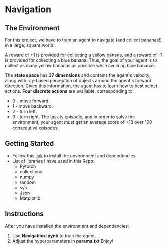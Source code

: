 # Navigation

## The Environment
For this project, we have to train an agent to navigate (and collect bananas!) in a large, square world.


A reward of +1 is provided for collecting a yellow banana, and a reward of -1 is provided for collecting a blue banana. Thus, the goal of your agent is to collect as many yellow bananas as possible while avoiding blue bananas.

The **state space** has **37 dimensions** and contains the agent's velocity, along with ray-based perception of objects around the agent's forward direction. Given this information, the agent has to learn how to best select actions. **Four discrete actions** are available, corresponding to:

-   0 - move forward.
-   1 - move backward.
-   2 - turn left.
-   3 - turn right.
The task is episodic, and in order to solve the environment, your agent must get an average score of +13 over 100 consecutive episodes.

## Getting Started
- Follow this [link](https://github.com/udacity/deep-reinforcement-learning#dependencies) to install the environment and dependencies
- List of libraries I have used in this Repo:
    - Pytorch
    - collections
    - numpy
    - random
    - sys
    - Json
    - Matplotlib
 
## Instructions
After you have installed the environment and dependencies:
  1. Use **Navigation.ipynb** to train the agent.
  2. Adjust the hyperparameters in **params.txt**
Enjoy!
